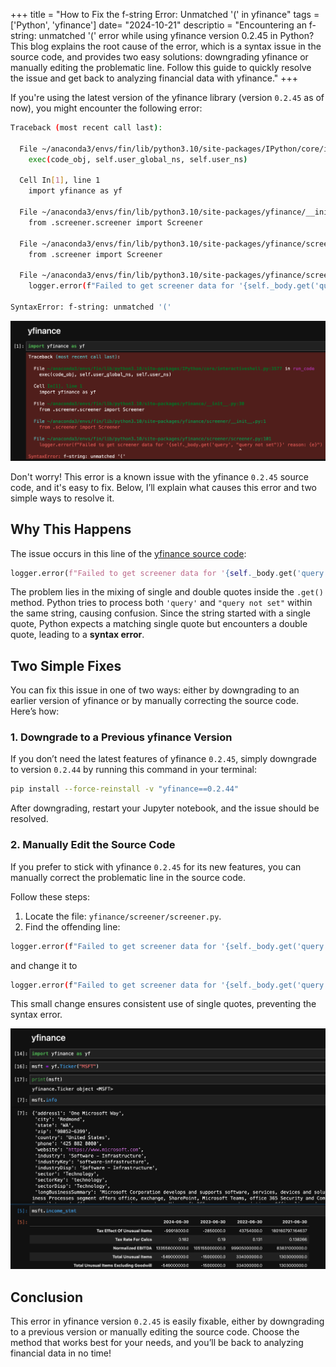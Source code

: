 +++
title = "How to Fix the f-string Error: Unmatched '(' in yfinance"
tags = ['Python', 'yfinance']
date= "2024-10-21"
descriptio = "Encountering an f-string: unmatched '(' error while using yfinance version 0.2.45 in Python? This blog explains the root cause of the error, which is a syntax issue in the source code, and provides two easy solutions: downgrading yfinance or manually editing the problematic line. Follow this guide to quickly resolve the issue and get back to analyzing financial data with yfinance."
+++


If you're using the latest version of the yfinance library (version `0.2.45` as of now), you might encounter the following error:

```bash
Traceback (most recent call last):

  File ~/anaconda3/envs/fin/lib/python3.10/site-packages/IPython/core/interactiveshell.py:3577 in run_code
    exec(code_obj, self.user_global_ns, self.user_ns)

  Cell In[1], line 1
    import yfinance as yf

  File ~/anaconda3/envs/fin/lib/python3.10/site-packages/yfinance/__init__.py:30
    from .screener.screener import Screener

  File ~/anaconda3/envs/fin/lib/python3.10/site-packages/yfinance/screener/__init__.py:1
    from .screener import Screener

  File ~/anaconda3/envs/fin/lib/python3.10/site-packages/yfinance/screener/screener.py:101
    logger.error(f"Failed to get screener data for '{self._body.get('query', "query not set")}' reason: {e}")
                                                                              ^
SyntaxError: f-string: unmatched '('
```

![Error in yfinance](yfinance_error.png)

Don't worry! This error is a known issue with the yfinance `0.2.45` source code, and it's easy to fix. Below, I’ll explain what causes this error and two simple ways to resolve it.

## Why This Happens

The issue occurs in this line of the [yfinance source code](https://github.com/ranaroussi/yfinance/blob/main/yfinance/screener/screener.py#L101):

```py
logger.error(f"Failed to get screener data for '{self._body.get('query', "query not set")}' reason: {e}")
```

The problem lies in the mixing of single and double quotes inside the `.get()` method. Python tries to process both `'query'` and `"query not set"` within the same string, causing confusion. Since the string started with a single quote, Python expects a matching single quote but encounters a double quote, leading to a **syntax error**.

## Two Simple Fixes

You can fix this issue in one of two ways: either by downgrading to an earlier version of yfinance or by manually correcting the source code. Here’s how:

### 1. Downgrade to a Previous yfinance Version

If you don’t need the latest features of yfinance `0.2.45`, simply downgrade to version `0.2.44` by running this command in your terminal:

```bash
pip install --force-reinstall -v "yfinance==0.2.44"
```

After downgrading, restart your Jupyter notebook, and the issue should be resolved.

### 2. Manually Edit the Source Code

If you prefer to stick with yfinance `0.2.45` for its new features, you can manually correct the problematic line in the source code.

Follow these steps:

1. Locate the file: `yfinance/screener/screener.py`.
2. Find the offending line:

```bash
logger.error(f"Failed to get screener data for '{self._body.get('query', "query not set")}' reason: {e}")
```

and change it to

```bash
logger.error(f"Failed to get screener data for '{self._body.get('query', 'query not set')}' reason: {e}")
```

This small change ensures consistent use of single quotes, preventing the syntax error.

![yfinance works now 😄](yfinance_solved.png)

## Conclusion

This error in yfinance version `0.2.45` is easily fixable, either by downgrading to a previous version or manually editing the source code. Choose the method that works best for your needs, and you’ll be back to analyzing financial data in no time!
